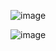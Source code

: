![image](https://user-images.githubusercontent.com/33947539/164171202-4d4d85dc-c4e2-42c5-a55d-388e56c7534b.png)

![image](https://user-images.githubusercontent.com/33947539/164171653-c4308474-3d61-4378-94cb-5fcd5eddfe59.png)
